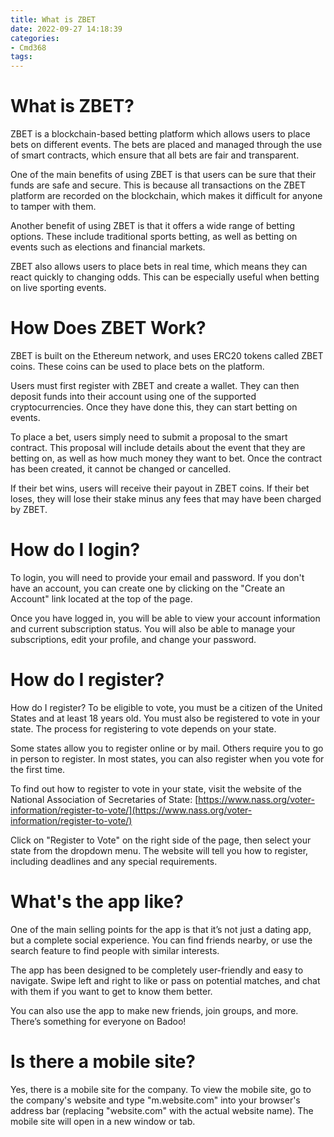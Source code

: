 ```yaml
---
title: What is ZBET
date: 2022-09-27 14:18:39
categories:
- Cmd368
tags:
---
```



#  What is ZBET?

ZBET is a blockchain-based betting platform which allows users to place bets on different events. The bets are placed and managed through the use of smart contracts, which ensure that all bets are fair and transparent.

One of the main benefits of using ZBET is that users can be sure that their funds are safe and secure. This is because all transactions on the ZBET platform are recorded on the blockchain, which makes it difficult for anyone to tamper with them.

Another benefit of using ZBET is that it offers a wide range of betting options. These include traditional sports betting, as well as betting on events such as elections and financial markets.

ZBET also allows users to place bets in real time, which means they can react quickly to changing odds. This can be especially useful when betting on live sporting events.

# How Does ZBET Work?

ZBET is built on the Ethereum network, and uses ERC20 tokens called ZBET coins. These coins can be used to place bets on the platform.

Users must first register with ZBET and create a wallet. They can then deposit funds into their account using one of the supported cryptocurrencies. Once they have done this, they can start betting on events.

To place a bet, users simply need to submit a proposal to the smart contract. This proposal will include details about the event that they are betting on, as well as how much money they want to bet. Once the contract has been created, it cannot be changed or cancelled.

If their bet wins, users will receive their payout in ZBET coins. If their bet loses, they will lose their stake minus any fees that may have been charged by ZBET.

#  How do I login?

To login, you will need to provide your email and password. If you don't have an account, you can create one by clicking on the "Create an Account" link located at the top of the page.

Once you have logged in, you will be able to view your account information and current subscription status. You will also be able to manage your subscriptions, edit your profile, and change your password.

#  How do I register?

How do I register?
To be eligible to vote, you must be a citizen of the United States and at least 18 years old. You must also be registered to vote in your state. The process for registering to vote depends on your state.

Some states allow you to register online or by mail. Others require you to go in person to register. In most states, you can also register when you vote for the first time.

To find out how to register to vote in your state, visit the website of the National Association of Secretaries of State:
[https://www.nass.org/voter-information/register-to-vote/](https://www.nass.org/voter-information/register-to-vote/)

Click on "Register to Vote" on the right side of the page, then select your state from the dropdown menu. The website will tell you how to register, including deadlines and any special requirements.

#  What's the app like?

One of the main selling points for the app is that it’s not just a dating app, but a complete social experience. You can find friends nearby, or use the search feature to find people with similar interests.

The app has been designed to be completely user-friendly and easy to navigate. Swipe left and right to like or pass on potential matches, and chat with them if you want to get to know them better.

You can also use the app to make new friends, join groups, and more. There’s something for everyone on Badoo!

#  Is there a mobile site?

Yes, there is a mobile site for the company. To view the mobile site, go to the company's website and type "m.website.com" into your browser's address bar (replacing "website.com" with the actual website name). The mobile site will open in a new window or tab.